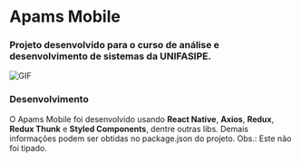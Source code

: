 # Apams Mobile
### Projeto desenvolvido para o curso de análise e desenvolvimento de sistemas da UNIFASIPE.

![GIF](https://i.imgur.com/SkUqoYj.giff)

### Desenvolvimento
O Apams Mobile foi desenvolvido usando **React Native**, **Axios**, **Redux**, **Redux Thunk** e **Styled Components**, dentre outras libs. Demais informações podem ser obtidas no package.json do projeto.
Obs.: Este não foi tipado.
